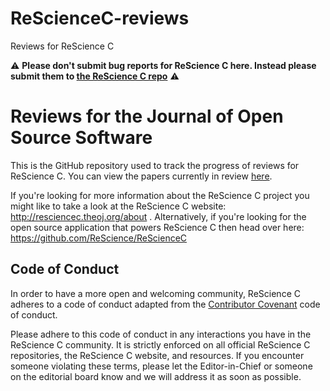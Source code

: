 # ReScienceC-reviews
Reviews for ReScience C

:warning: **Please don't submit bug reports for ReScience C here. Instead please submit them to [the ReScience C repo](https://github.com/ReScience/ReScienceC/issues)** :warning:

# Reviews for the Journal of Open Source Software

This is the GitHub repository used to track the progress of reviews for ReScience C. You can view the papers currently in review [here](https://github.com/ReScience/ReScienceC-reviews/issues).

If you're looking for more information about the ReScience C project you might like to take a look at the ReScience C website: http://resciencec.theoj.org/about . Alternatively, if you're looking for the open source application that powers ReScience C then head over here: https://github.com/ReScience/ReScienceC

## Code of Conduct

In order to have a more open and welcoming community, ReScience C adheres to a code of conduct adapted from the [Contributor Covenant](http://contributor-covenant.org) code of conduct.

Please adhere to this code of conduct in any interactions you have in the ReScience C community. It is strictly enforced on all official ReScience C repositories, the ReScience C website, and resources. If you encounter someone violating these terms, please let the Editor-in-Chief or someone on the editorial board know and we will address it as soon as possible.
